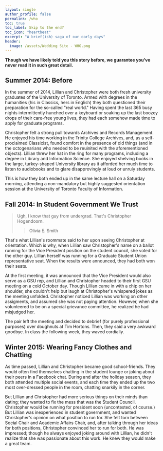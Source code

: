 ```yaml
---
layout: single
author_profile: false
permalink: /who
toc: true
toc_label: Skip to the end?
toc_icon: "heartbeat"
excerpt: "A brief(ish) saga of our early days" 
header: 
  image: /assets/Wedding Site - WHO.png
---
```

__Though we have likely told you this story before, we guarantee you've never read it in such great detail.__

## Summer 2014: Before

In the summer of 2014, Lillian and Christopher were both fresh university graduates of the University of Toronto. Armed with degrees in the humanities (his in Classics, hers in English) they both questioned their preparation for the so-called "real world." Having spent the last 365 busy nights intermittently hunched over a keyboard or soaking up the last boozey drops of their care-free young lives, they had each somehow made time to apply for graduate programs. 

Christopher felt a strong pull towards Archives and Records Management. He enjoyed his time working in the Trinity College Archives, and, as a self-proclaimed Classicist, found comfort in the presence of old things (and in the octogenarians who needed to be reuinited with the aforementioned objects). Lillian threw her hat in the ring for many programs, including a degree in Library and Information Science. She enjoyed shelving books in the large, turkey-shaped University library as it afforded her much time to listen to audiobooks and to glare disapprovingly at loud or unruly students. 

This is how they both ended up in the same lecture hall on a Saturday morning, attending a non-mandatory but highly suggested orientation session at the University of Toronto Faculty of Information. 

## Fall 2014: In Student Government We Trust 

> Ugh, I know that guy from undergrad. That's Christopher Hogendoorn.
> > Olivia E. Smith

That's what Lillian's roommate said to her upon seeing Christopher at orientation. Which is why, when Lillian saw Christopher's name on a ballot running for the Vice President position on the student council, she voted for the other guy. Lillian herself was running for a Graduate Student Union representative seat. When the results were announced, they had both won their seats. 

At the first meeting, it was announced that the Vice President would also serve as a GSU rep, and Lillian and Christopher headed to their first GSU meeting on a cold October day. Though Lillian came in with a chip on her shoulder, she couldn't help but laugh at Christopher's whispered jokes as the meeting unfolded. Christopher noticed Lillian was working on other assigments, and assumed she was not paying attention. However, when she volunteered to be on a special grievance committee, he realized he had misjudged her. 

The pair left the meeting and decided to debrief (for purely professional purposes) over doughnuts at Tim Hortons. Then, they said a very awkward goodbye. In class the following week, they waved cordially.

## Winter 2015: Wearing Fancy Clothes and Chatting

As time passed, Lillian and Christopher became good school-friends. They would often find themselves chatting in the student lounge or joking about their peers in a Facebook chat. During and after the holiday season, they both attended multiple social events, and each time they ended up the two most over-dressed people in the room, chatting snarkily in the corner. 

But Lillian and Christopher had more serious things on their minds than dating; they wanted to fix the mess that was the Student Council. Christopher would be running for president soon (uncontested, of course.) But Lillian was inexperienced in student government, and wanted Christopher's opinion on what position to run for. She felt torn between Social Chair and Academic Affairs Chair, and, after talking through her ideas for both positions, Christopher convinced her to run for both. He was impressed; though he always enjoyed joking around with Lillian, he didn't realize that she was passionate about this work. He knew they would make a great team. 

